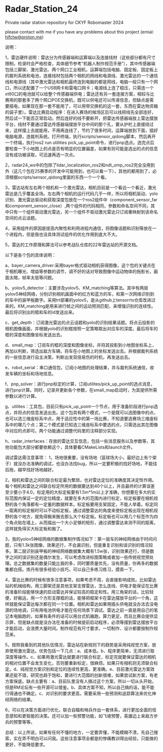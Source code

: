# Radar_Station_24
Private radar station repository for CKYF Robomaster 2024

please contact with me if you have any problems about this project (emial: hlfctw@proton.me)


说明：

1，雷达硬件说明：雷达分为传感器端和运算端以及连接线材（这些部分都有尺寸限制，检录时会严格检查，具体细节参考“机器人制作规范手册”），其中传感器端包括三脚架、激光雷达、两个网口工业相机，运算端包括电脑、固定板、固定板上的裁判系统和电池，连接线材包括两个相机的网线和电源线、激光雷达的一个通信线和电源线（其中激光雷达和相机最终连到电脑的都是网线，电脑一般只有一个网口，所以还配置了一个USB网卡和雷电口网卡；电源线上连了稳压，只需连一个xt60口的电池就可以给整个传感器端供电；雷达还有另一套连接方案，相较与比赛用的那套多了两个网口POE交换机，既可以供电还可以传递信息，但缺点是需要插电，如果现在那一套不能用了，可以用带交换机的这一套，东西在雷达物资箱的袋子里）。雷达比赛启动程序：在进入赛场的候场区后可以线把线先全部连好，然后试一下能否正常启动。然后连好的线不要断开，把雷达传感器端放上雷达摆放平台，线材不要通过雷达传感器端摆放平台中间的那个孔，要从护栏上直接绕过来，这样摆上去就能用，不用再连线了，节约了很多时间，运算端放到下面，插好电脑电源，连裁判系统。打开终端，执行scripts/sensor_qidong脚本，然后再开一个终端，执行ros2 run utilities pick_up_point命令，进行pnp选点。选完点后要检查一下小地图上的点是否有明显的位置偏差，如果有则可能是选出的点的信息没有成功被读取，可迅速再选一次点。

2，radar24_ws中的包除了lidar_localization_ros2和ndt_omp_ros2完全没用到外（这几个包在25赛季的开发中可能用到，也可以看一下），其他的都用到了，必须根据scripts/sensor_qidong里面的东西一个一个看。

3，雷达站有左右两个相机和一个激光雷达，相机目前是一个看远一个看近，激光雷达是几乎覆盖全场。左右两个相机的运行代码几乎一样，所以将相机驱动、yolo识别、激光雷达驱动和获取深度包放在一个ros2组件中（component_sensor_far和component_sensor_close）,两个组件的代码相同，参数和命名空间不同，其中只有一个组件驱动激光雷达，另一个组件不驱动激光雷达只订阅重映射到该命名空间的点云话题。

4，采用组件的原因是提高内聚性和利用进程内通信，将图像话题和识别等放在一个进程内，但是我也没具体测试组件的优化作用到底大不大。

5，雷达的工作原理和算法可以参考战队仓库的22年雷达站的开源文档。

以下是各个包的具体说明：

a、bayer_camera_driver:采用bayer格式驱动相机获得图像，这个包的关键点在于相机曝光、增益等参数的调节，调不好的话对导致图像中运动物体的拖影长，画面太暗，帧率太低等问题。

b、yolov5_detector：主要涉及yolov5、KM_matching等算法。其中有两层yolov5神经网络，分别识别相机画面中的红方和蓝方的车，和第一次网络识别到的车中的装甲板数字。采用trt部署的yolov5，是从github上tensorrtx仓库改进过来的。KM_matching是用来进行帧之间的运动预测匹配，来增强识别的连续性。最后将识别出的框和车的id发送出来。

c、get_depth：订阅激光雷达的点云话题和yolo的识别结果话题。将点云投影的相机图像画面，并根据yolo的识别框按照一定策略取出对应车的深度。最后将车的框的深度和图像坐标发送出去。

d、small_map：订阅车的框的深度和图像坐标，并将其投影到小地图坐标系上，再加以判断，筛选出敌方车辆，将车在小地图上的坐标发送出去。并根据裁判系统的一些信息进行自主决策，判断出发双倍易伤的时机，再发送出去。

e、robot_serial：串口通信包，订阅小地图的处理结果，并与裁判系统通信，收发车辆的坐标和场地信息。

f、pnp_solver：进行pnp标定的计算，订阅utilites/pick_up_point的选点消息，进行pnp计算。同时，记录并更新各个参数，在small_map启动时，为其提供所需参数以进行计算。

g、utilites：工具包，目前只有pick_up_point一个节点，用于准备阶段进行pnp选点，并将点的信息发送出去。这个包具有两个模式，一个是既可以选图像中的点，也可以选三维座标系中点，用于适应性中的第一场比赛，不知道要选赛场三维座标系中的哪几个点；第二个模式是已知选三维座标系中要选的点，只需选出其在图像中对应的点即可。两个功能通过调整代码里的注释部分实现。

h、radar_interfaces：存放的雷达交互信息，包括一些消息服务以及参数等，其他功能包大部分都要依赖这个，具体要看CMakeLists和launch文件。


调试雷达需注意事项：
1，场地很重要，没有场地（篮球场大小，最好边上有个架子）就没办法准确的调试，也没办法找bug，所以一定要积极的找好场地，不能往后拖，越早找好场地越好。

2，相机和雷达之间的联合标定最为繁琐，也对雷达定位的准确度其决定性作用。每个相机和雷达之间联合标定所用的数据要达到40个以上，并且最终的计算误差至少要小于4.0，标定用的大标定板要有1.5m*1m以上才准确，你想要在多大的实际范围内保证一定的定位精度，就要在多大的范围内进行标定，标定板要在相机视野的各个角落都有一定量的数据样本。标定板要用支架固定，不能人举着。标定同一距离的标定板时可以不动标定板，通过调整雷达的角度来使标定板出现在相机视野的各个地方，就免得搬来搬去那么大个标定板。标定板也可以用几个标签作为四个角点贴在墙上，从而描出一个大小足够的矩形，通过调整雷达来测不同的距离，这样就免得买大标定板和搬了。

3，我的yolov5神经网络的数据集制作情况如下：第一层车的神经网络由于时间问题，只有1.3k张图像，效果还行，不会漏识别，但是重复识别和误识别的情况较多。第二层识别装甲板的神经网络数据集大概有1.5w张，识别效果还行，但是数字之间的误识别还是偶尔发生，可以考虑改进标图策略或者加一些传统视觉预处理。总之数据集的数量只能比我的多，同时要质量优先，没有质量，你再多的数据集都白搭。炼丹有很多经验小技巧，可以自己多练习练习，摸索一下。

4，雷达比赛的时候有很多注意事项，如果考虑不周，会直接影响成败。比如雷达站的机械结构，用三脚架还是其他支架支撑雷达，怎么连线、供电才能保证在比赛的准备阶段能够快速的启动雷达并保证较高的稳定和性。用三角架的话，比较轻便，好搬运，用一个方形支撑框的话，能够把框架卡在雷达摆放平台的一个角，这样就能保证雷达每次都在同一个位置。相机和雷达如果用插头供电就没办法去没电源的场地调，只有用电池供电才能在任何场景下调试。雷达之前一直是用自己的笔记本电脑跑的，如果有条件的话可以用台式机箱跑，算力更足，而且比赛会提供显示屏，但是缺点就是没办法在准备的时候提前启动程序，必须等摆到雷达摆放平台才能启动，会浪费大量时间。制作规范有尺寸要求，一切制作、设计都要按制作规范来。 

5，按照我看到的其他队伍情况，雷达站在新规则下的趋势是采用纯视觉方案，放弃使用激光雷达。优势包括一下几点：a、成本低。b、程序更简单，无须进行取深度等操作。c、如果用激光雷达就要进行联合标定，标定完就要保证雷达的相机的相对位置不会发生变化，否则要重新标定，很麻烦。如果只有相机则无须联合标定。d、纯视觉方案识别和定位的连续性更高，更准确。e、目前激光雷达方案效果还挺不错，研究也趋于饱和，要进行大范围的创新很难，如果尝试新方案，有老方案保底。缺点主要有：a、目前队里没有人搞过这个方案，所以一切从头开始，但是RM论坛有一些开源可以借鉴。b、具体方案不知，所以自己搞的话，能不能行得通也不确定。c、对识别的要求更高，需要采用一些预测和追踪算法来优化神经网络的结果。

6，可以在决策方面进行优化，联合自瞄和哨兵作出一套体系，进行更加全面的信息感知和更智能的决策。还可以加一些预警功能，如飞坡预警，英雄边上来敌方步兵的预警等等。

总结：以上所说，如果有任何不懂的地方，一定要弄懂，不能模糊不清，先自己搜索，实在弄不明白可以问我。这些注意事项全都是的惨痛教训得出经验，只能做的更好，不能降低要求。


